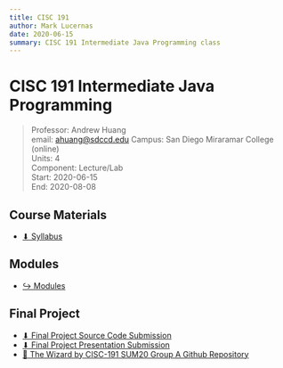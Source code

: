 ```yaml
---
title: CISC 191
author: Mark Lucernas
date: 2020-06-15
summary: CISC 191 Intermediate Java Programming class
---
```


# CISC 191 Intermediate Java Programming
> Professor: Andrew Huang<br>
> email: ahuang@sdccd.edu
> Campus: San Diego Miraramar College (online)<br>
> Units: 4<br>
> Component: Lecture/Lab<br>
> Start: 2020-06-15<br>
> End: 2020-08-08<br>


## Course Materials

- [⬇ Syllabus](file:../../../files/summer-2020/CISC-191/syllabus.pdf)


## Modules

- [↪ Modules](modules/index)


## Final Project

- [⬇ Final Project Source Code Submission](file:../../../files/summer-2020/CISC-191/final-project/CISC191-SUM20-A-master.zip)
- [⬇ Final Project Presentation Submission](file:../../../files/summer-2020/CISC-191/final-project/FinalSubmissionGroupA_2.pdf)
- [📄 The Wizard by CISC-191 SUM20 Group A Github Repository](https://github.com/MiramarCISC/CISC191-SUM20-A)

